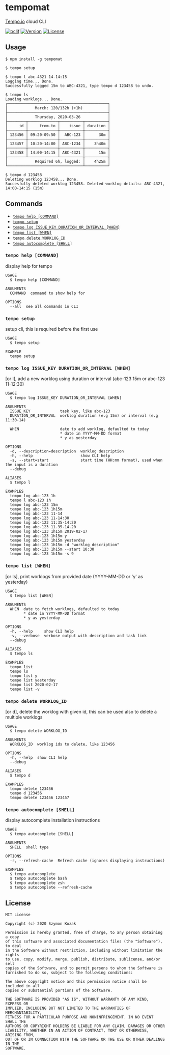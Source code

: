 tempomat
========

[Tempo.io](https://tempo.io) cloud CLI

[![oclif](https://img.shields.io/badge/cli-oclif-brightgreen.svg)](https://oclif.io)
[![Version](https://img.shields.io/npm/v/tempomat.svg)](https://npmjs.org/package/tempomat)
[![License](https://img.shields.io/npm/l/tempomat.svg)](https://github.com/szymonkozak/tempomat/blob/master/LICENSE)


## Usage
```
$ npm install -g tempomat

$ tempo setup

$ tempo l abc-4321 14-14:15
Logging time... Done.
Successfully logged 15m to ABC-4321, type tempo d 123458 to undo.

$ tempo ls
Loading worklogs... Done.
┌────────────────────────────────────────────┐
│            March: 120/132h (+1h)           │
├────────────────────────────────────────────┤
│            Thursday, 2020-03-26            │
├────────┬─────────────┬──────────┬──────────┤
│     id │     from-to │    issue │ duration │
├────────┼─────────────┼──────────┼──────────┤
│ 123456 │ 09:20-09:50 │  ABC-123 │      30m │
├────────┼─────────────┼──────────┼──────────┤
│ 123457 │ 10:20-14:00 │ ABC-1234 │    3h40m │
├────────┼─────────────┼──────────┼──────────┤
│ 123458 │ 14:00-14:15 │ ABC-4321 │      15m │
├────────┴─────────────┴──────────┼──────────┤
│            Required 6h, logged: │    4h25m │
└─────────────────────────────────┴──────────┘

$ tempo d 123458
Deleting worklog 123458... Done.
Succesfully deleted worklog 123458. Deleted worklog details: ABC-4321, 14:00-14:15 (15m)
```

## Commands

* [`tempo help [COMMAND]`](#tempo-help-command)
* [`tempo setup`](#tempo-setup)
* [`tempo log ISSUE_KEY DURATION_OR_INTERVAL [WHEN]`](#tempo-log-issue_key-duration_or_interval-when)
* [`tempo list [WHEN]`](#tempo-list-when)
* [`tempo delete WORKLOG_ID`](#tempo-delete-worklog_id)
* [`tempo autocomplete [SHELL]`](#tempo-autocomplete-shell)

### `tempo help [COMMAND]`

display help for tempo

```
USAGE
  $ tempo help [COMMAND]

ARGUMENTS
  COMMAND  command to show help for

OPTIONS
  --all  see all commands in CLI
```

### `tempo setup`

setup cli, this is required before the first use

```
USAGE
  $ tempo setup

EXAMPLE
  tempo setup
```


### `tempo log ISSUE_KEY DURATION_OR_INTERVAL [WHEN]`

[or l], add a new worklog using duration or interval (abc-123 15m or abc-123 11-12:30)

```
USAGE
  $ tempo log ISSUE_KEY DURATION_OR_INTERVAL [WHEN]

ARGUMENTS
  ISSUE_KEY             task key, like abc-123
  DURATION_OR_INTERVAL  worklog duration (e.g 15m) or interval (e.g 11:30-14)

  WHEN                  date to add worklog, defaulted to today
                        * date in YYYY-MM-DD format
                        * y as yesterday

OPTIONS
  -d, --description=description  worklog description
  -h, --help                     show CLI help
  -s, --start=start              start time (HH:mm format), used when the input is a duration
  --debug

ALIASES
  $ tempo l

EXAMPLES
  tempo log abc-123 1h 
  tempo l abc-123 1h 
  tempo log abc-123 15m 
  tempo log abc-123 1h15m 
  tempo log abc-123 11-14
  tempo log abc-123 11-14:30
  tempo log abc-123 11:35-14:20 
  tempo log abc-123 11.35-14.20 
  tempo log abc-123 1h15m 2019-02-17
  tempo log abc-123 1h15m y
  tempo log abc-123 1h15m yesterday
  tempo log abc-123 1h15m -d "worklog description"
  tempo log abc-123 1h15m --start 10:30
  tempo log abc-123 1h15m -s 9
```

### `tempo list [WHEN]`

[or ls], print worklogs from provided date (YYYY-MM-DD or 'y' as yesterday)

```
USAGE
  $ tempo list [WHEN]

ARGUMENTS
  WHEN  date to fetch worklogs, defaulted to today
        * date in YYYY-MM-DD format
        * y as yesterday

OPTIONS
  -h, --help     show CLI help
  -v, --verbose  verbose output with description and task link
  --debug

ALIASES
  $ tempo ls

EXAMPLES
  tempo list
  tempo ls
  tempo list y 
  tempo list yesterday 
  tempo list 2020-02-17
  tempo list -v
```

### `tempo delete WORKLOG_ID`

[or d], delete the worklog with given id, this can be used also to delete a multiple worklogs

```
USAGE
  $ tempo delete WORKLOG_ID

ARGUMENTS
  WORKLOG_ID  worklog ids to delete, like 123456

OPTIONS
  -h, --help  show CLI help
  --debug

ALIASES
  $ tempo d

EXAMPLES
  tempo delete 123456
  tempo d 123456
  tempo delete 123456 123457
```

### `tempo autocomplete [SHELL]`

display autocomplete installation instructions

```
USAGE
  $ tempo autocomplete [SHELL]

ARGUMENTS
  SHELL  shell type

OPTIONS
  -r, --refresh-cache  Refresh cache (ignores displaying instructions)

EXAMPLES
  $ tempo autocomplete
  $ tempo autocomplete bash
  $ tempo autocomplete zsh
  $ tempo autocomplete --refresh-cache
```

## License

```
MIT License

Copyright (c) 2020 Szymon Kozak

Permission is hereby granted, free of charge, to any person obtaining a copy
of this software and associated documentation files (the "Software"), to deal
in the Software without restriction, including without limitation the rights
to use, copy, modify, merge, publish, distribute, sublicense, and/or sell
copies of the Software, and to permit persons to whom the Software is
furnished to do so, subject to the following conditions:

The above copyright notice and this permission notice shall be included in all
copies or substantial portions of the Software.

THE SOFTWARE IS PROVIDED "AS IS", WITHOUT WARRANTY OF ANY KIND, EXPRESS OR
IMPLIED, INCLUDING BUT NOT LIMITED TO THE WARRANTIES OF MERCHANTABILITY,
FITNESS FOR A PARTICULAR PURPOSE AND NONINFRINGEMENT. IN NO EVENT SHALL THE
AUTHORS OR COPYRIGHT HOLDERS BE LIABLE FOR ANY CLAIM, DAMAGES OR OTHER
LIABILITY, WHETHER IN AN ACTION OF CONTRACT, TORT OR OTHERWISE, ARISING FROM,
OUT OF OR IN CONNECTION WITH THE SOFTWARE OR THE USE OR OTHER DEALINGS IN THE
SOFTWARE.
```
